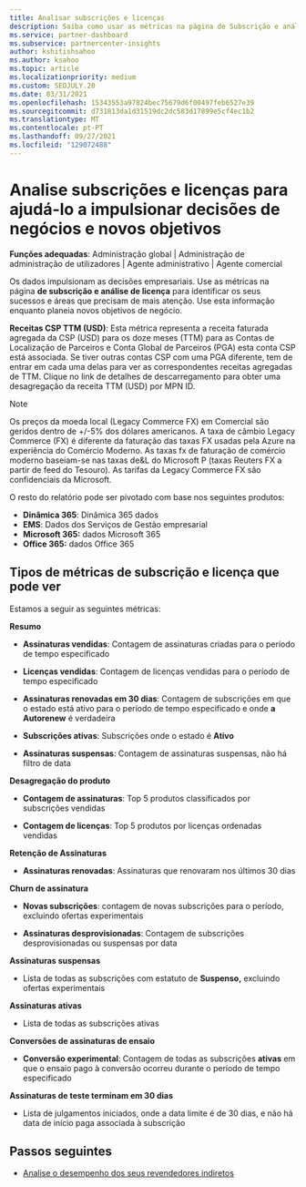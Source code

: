 ```yaml
---
title: Analisar subscrições e licenças
description: Saiba como usar as métricas na página de Subscrição e análise de licenças para identificar os seus sucessos e áreas que precisam de mais atenção.
ms.service: partner-dashboard
ms.subservice: partnercenter-insights
author: kshitishsahoo
ms.author: ksahoo
ms.topic: article
ms.localizationpriority: medium
ms.custom: SEOJULY.20
ms.date: 03/31/2021
ms.openlocfilehash: 15343553a97824bec75679d6f00497feb6527e39
ms.sourcegitcommit: d731813da1d31519dc2dc583d17899e5cf4ec1b2
ms.translationtype: MT
ms.contentlocale: pt-PT
ms.lasthandoff: 09/27/2021
ms.locfileid: "129072488"
---
```

# <a name="analyze-subscriptions-and-licenses-to-help-you-drive-business-decisions-and-new-goals"></a>Analise subscrições e licenças para ajudá-lo a impulsionar decisões de negócios e novos objetivos

**Funções adequadas**: Administração global | Administração de administração de utilizadores | Agente administrativo | Agente comercial

Os dados impulsionam as decisões empresariais. Use as métricas na página **de subscrição e análise de licença** para identificar os seus sucessos e áreas que precisam de mais atenção. Use esta informação enquanto planeia novos objetivos de negócio.

**Receitas CSP TTM (USD)**: Esta métrica representa a receita faturada agregada da CSP (USD) para os doze meses (TTM) para as Contas de Localização de Parceiros e Conta Global de Parceiros (PGA) esta conta CSP está associada. Se tiver outras contas CSP com uma PGA diferente, tem de entrar em cada uma delas para ver as correspondentes receitas agregadas de TTM.  Clique no link de detalhes de descarregamento para obter uma desagregação da receita TTM (USD) por MPN ID.

>[!NOTE]
>Os preços da moeda local (Legacy Commerce FX) em Comercial são geridos dentro de +/-5% dos dólares americanos. A taxa de câmbio Legacy Commerce (FX) é diferente da faturação das taxas FX usadas pela Azure na experiência do Comércio Moderno. As taxas fx de faturação de comércio moderno baseiam-se nas taxas de&L do Microsoft P (taxas Reuters FX a partir de feed do Tesouro). As tarifas da Legacy Commerce FX são confidenciais da Microsoft.


O resto do relatório pode ser pivotado com base nos seguintes produtos:

 - **Dinâmica 365**: Dinâmica 365 dados  
 - **EMS**: Dados dos Serviços de Gestão empresarial  
 - **Microsoft 365:** dados Microsoft 365  
 - **Office 365:** dados Office 365  


## <a name="types-of-subscription-and-license-metrics-you-can-view"></a>Tipos de métricas de subscrição e licença que pode ver

Estamos a seguir as seguintes métricas:

**Resumo**  
 - **Assinaturas vendidas**: Contagem de assinaturas criadas para o período de tempo especificado  
  
 - **Licenças vendidas**: Contagem de licenças vendidas para o período de tempo especificado  
  
 - **Assinaturas renovadas em 30 dias**: Contagem de subscrições em que o estado está ativo para o período de tempo especificado e onde **a Autorenew** é verdadeira
 
 - **Subscrições ativas**: Subscrições onde o estado é **Ativo**  
 
 - **Assinaturas suspensas**: Contagem de assinaturas suspensas, não há filtro de data  

**Desagregação do produto**
  
 - **Contagem de assinaturas**: Top 5 produtos classificados por subscrições vendidas  
 
 - **Contagem de licenças**: Top 5 produtos por licenças ordenadas vendidas

**Retenção de Assinaturas**

 - **Assinaturas renovadas**: Assinaturas que renovaram nos últimos 30 dias  

**Churn de assinatura**  
 - **Novas subscrições**: contagem de novas subscrições para o período, excluindo ofertas experimentais  
 
 - **Assinaturas desprovisionadas**: Contagem de subscrições desprovisionadas ou suspensas por data  

**Assinaturas suspensas** 
 
 - Lista de todas as subscrições com estatuto de **Suspenso,** excluindo ofertas experimentais  
  
**Assinaturas ativas**

 - Lista de todas as subscrições ativas  

**Conversões de assinaturas de ensaio**  

 - **Conversão experimental**: Contagem de todas as subscrições **ativas** em que o ensaio pago à conversão ocorreu durante o período de tempo especificado  

**Assinaturas de teste terminam em 30 dias**  

 - Lista de julgamentos iniciados, onde a data limite é de 30 dias, e não há data de início paga associada à subscrição  



## <a name="next-steps"></a>Passos seguintes

- [Analise o desempenho dos seus revendedores indiretos](analyze-indirect-resellers.md)